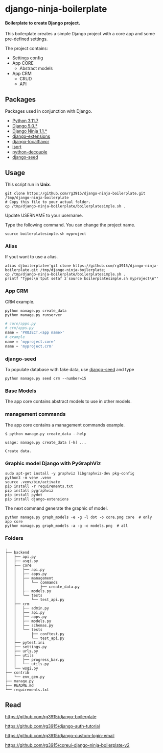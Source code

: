 # django-ninja-boilerplate

#### Boilerplate to create Django project.

This boilerplate creates a simple Django project with a core app and some pre-defined settings.

The project contains:

* Settings config
* App CORE
    * Abstract models
* App CRM
    * CRUD
    * API


## Packages

Packages used in conjunction with Django.

* [Python 3.11.7](https://www.python.org/downloads/)
* [Django 5.0.*](https://www.djangoproject.com/)
* [Django Ninja 1.1.*](https://django-ninja.dev/)
* [django-extensions](https://django-extensions.readthedocs.io/en/latest/installation_instructions.html)
* [django-localflavor](https://pypi.org/project/django-localflavor/)
* [isort](https://pypi.org/project/isort/)
* [python-decouple](https://pypi.org/project/python-decouple/)
* [django-seed](https://github.com/Brobin/django-seed)


## Usage

This script run in **Unix**.

```
git clone https://github.com/rg3915/django-ninja-boilerplate.git /tmp/django-ninja-boilerplate
# Copy this file to your actual folder.
cp /tmp/django-ninja-boilerplate/boilerplatesimple.sh .
```

Update USERNAME to your username.

Type the following command. You can change the project name.

```
source boilerplatesimple.sh myproject
```


### Alias

If yout want to use a alias.

```
alias djboilerplate='git clone https://github.com/rg3915/django-ninja-boilerplate.git /tmp/django-ninja-boilerplate;
cp /tmp/django-ninja-boilerplate/boilerplatesimple.sh .
printf "Type:\n`tput setaf 2`source boilerplatesimple.sh myproject\n"'
```

### App CRM

CRM example.

```
python manage.py create_data
python manage.py runserver
```




```python
# core/apps.py
# crm/apps.py
name = 'PROJECT.<app name>'
# example
name = 'myproject.core'
name = 'myproject.crm'
```

### django-seed

To populate database with fake data, use [django-seed](https://github.com/Brobin/django-seed) and type

```
python manage.py seed crm --number=15
```

### Base Models

The app core contains abstract models to use in other models.


### management commands

The app core contains a management commands example.

```
$ python manage.py create_data --help

usage: manage.py create_data [-h] ...

Create data.
```

### Graphic model Django with PyGraphViz

```
sudo apt-get install -y graphviz libgraphviz-dev pkg-config
python3 -m venv .venv
source .venv/bin/activate
pip install -r requirements.txt
pip install pygraphviz
pip install pydot
pip install django-extensions
```



The next command generate the graphic of model.

```
python manage.py graph_models -e -g -l dot -o core.png core  # only app core
python manage.py graph_models -a -g -o models.png  # all
```


### Folders

```
.
├── backend
│   ├── api.py
│   ├── asgi.py
│   ├── core
│   │   ├── api.py
│   │   ├── apps.py
│   │   ├── management
│   │   │   └── commands
│   │   │       ├── create_data.py
│   │   ├── models.py
│   │   └── tests
│   │       └── test_api.py
│   ├── crm
│   │   ├── admin.py
│   │   ├── api.py
│   │   ├── apps.py
│   │   ├── models.py
│   │   ├── schemas.py
│   │   └── tests
│   │       ├── conftest.py
│   │       └── test_api.py
│   ├── pytest.ini
│   ├── settings.py
│   ├── urls.py
│   ├── utils
│   │   ├── progress_bar.py
│   │   └── utils.py
│   └── wsgi.py
├── contrib
│   └── env_gen.py
├── manage.py
├── README.md
└── requirements.txt
```

## Read

https://github.com/rg3915/django-boilerplate

https://github.com/rg3915/django-auth-tutorial

https://github.com/rg3915/django-custom-login-email

https://github.com/rg3915/coreui-django-ninja-boilerplate-v2
